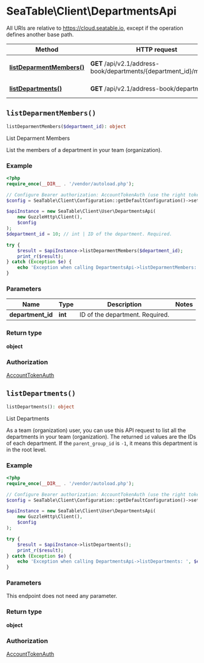 # SeaTable\Client\DepartmentsApi

All URIs are relative to https://cloud.seatable.io, except if the operation defines another base path.

| Method | HTTP request | Description |
| ------------- | ------------- | ------------- |
| [**listDeparmentMembers()**](DepartmentsApi.md#listDeparmentMembers) | **GET** /api/v2.1/address-book/departments/{department_id}/members/ | List Deparment Members |
| [**listDepartments()**](DepartmentsApi.md#listDepartments) | **GET** /api/v2.1/address-book/departments/ | List Departments |


## `listDeparmentMembers()`

```php
listDeparmentMembers($department_id): object
```

List Deparment Members

List the members of a department in your team (organization).

### Example

```php
<?php
require_once(__DIR__ . '/vendor/autoload.php');

// Configure Bearer authorization: AccountTokenAuth (use the right token for your request)
$config = SeaTable\Client\Configuration::getDefaultConfiguration()->setAccessToken('YOUR_TOKEN');

$apiInstance = new SeaTable\Client\User\DepartmentsApi(
    new GuzzleHttp\Client(),
    $config
);
$department_id = 10; // int | ID of the department. Required.

try {
    $result = $apiInstance->listDeparmentMembers($department_id);
    print_r($result);
} catch (Exception $e) {
    echo 'Exception when calling DepartmentsApi->listDeparmentMembers: ', $e->getMessage(), PHP_EOL;
}
```

### Parameters

| Name | Type | Description  | Notes |
| ------------- | ------------- | ------------- | ------------- |
| **department_id** | **int**| ID of the department. Required. | |

### Return type

**object**

### Authorization

[AccountTokenAuth](../../README.md#AccountTokenAuth)



## `listDepartments()`

```php
listDepartments(): object
```

List Departments

As a team (organization) user, you can use this API request to list all the departments in your team (organization).  The returned `id` values are the IDs of each department. If the `parent_group_id` is `-1`, it means this department is in the root level.

### Example

```php
<?php
require_once(__DIR__ . '/vendor/autoload.php');

// Configure Bearer authorization: AccountTokenAuth (use the right token for your request)
$config = SeaTable\Client\Configuration::getDefaultConfiguration()->setAccessToken('YOUR_TOKEN');

$apiInstance = new SeaTable\Client\User\DepartmentsApi(
    new GuzzleHttp\Client(),
    $config
);

try {
    $result = $apiInstance->listDepartments();
    print_r($result);
} catch (Exception $e) {
    echo 'Exception when calling DepartmentsApi->listDepartments: ', $e->getMessage(), PHP_EOL;
}
```

### Parameters

This endpoint does not need any parameter.

### Return type

**object**

### Authorization

[AccountTokenAuth](../../README.md#AccountTokenAuth)


